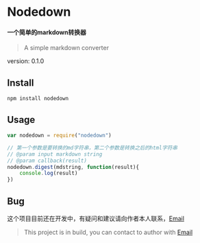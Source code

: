 # Nodedown

#### 一个简单的markdown转换器

> A simple markdown converter

version: 0.1.0

## Install

```
npm install nodedown
```

## Usage

```javascript
var nodedown = require("nodedown")

// 第一个参数是要转换的md字符串，第二个参数是转换之后的html字符串
// @param input markdown string
// @param callback(result)
nodedown.digest(mdstring, function(result){
    console.log(result)
})
```

## Bug

这个项目目前还在开发中，有疑问和建议请向作者本人联系，[Email](mailto://wallax@126.com)

> This project is in build, you can contact to author with [Email](mailto://wallax@126.com)